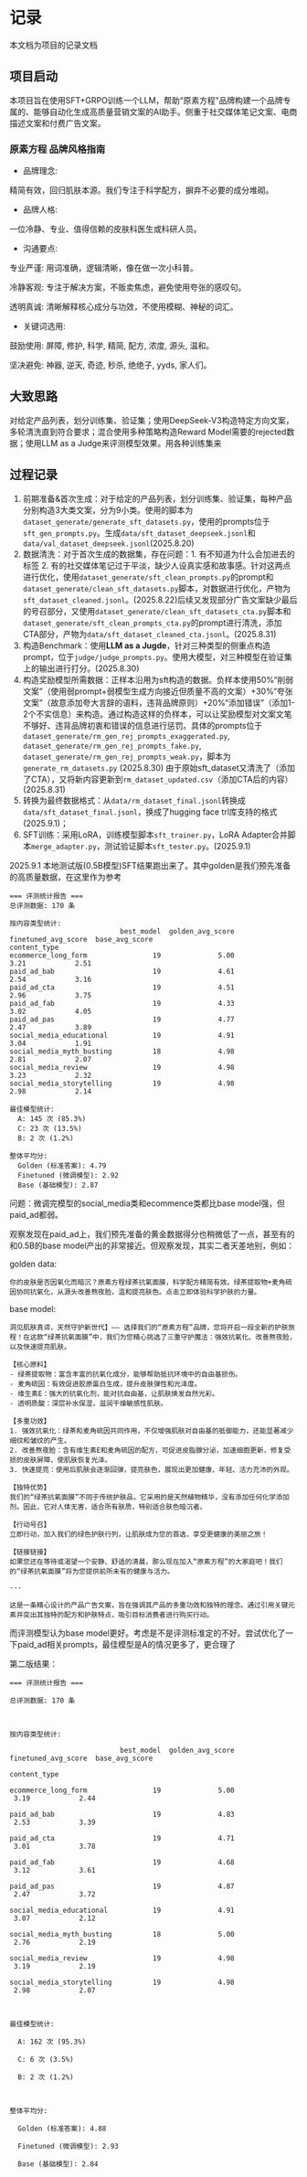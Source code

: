 # 记录

本文档为项目的记录文档

## 项目启动

本项目旨在使用SFT+GRPO训练一个LLM，帮助“原素方程”品牌构建一个品牌专属的、能够自动化生成高质量营销文案的AI助手。侧重于社交媒体笔记文案、电商描述文案和付费广告文案。

### 原素方程 品牌风格指南
- 品牌理念: 

精简有效，回归肌肤本源。我们专注于科学配方，摒弃不必要的成分堆砌。

- 品牌人格: 

一位冷静、专业、值得信赖的皮肤科医生或科研人员。

- 沟通要点:

专业严谨: 用词准确，逻辑清晰，像在做一次小科普。

冷静客观: 专注于解决方案，不贩卖焦虑，避免使用夸张的感叹句。

透明真诚: 清晰解释核心成分与功效，不使用模糊、神秘的词汇。

- 关键词选用:

鼓励使用: 屏障, 修护, 科学, 精简, 配方, 浓度, 源头, 温和。

坚决避免: 神器, 逆天, 奇迹, 秒杀, 绝绝子, yyds, 家人们。

## 大致思路

对给定产品列表，划分训练集、验证集；使用DeepSeek-V3构造特定方向文案，多轮清洗直到符合要求；混合使用多种策略构造Reward Model需要的rejected数据；使用LLM as a Judge来评测模型效果。用各种训练集来

## 过程记录

1. 前期准备&首次生成：对于给定的产品列表，划分训练集、验证集，每种产品分别构造3大类文案，分为9小类。使用的脚本为`dataset_generate/generate_sft_datasets.py`，使用的prompts位于`sft_gen_prompts.py`。生成`data/sft_dataset_deepseek.jsonl`和`data/val_dataset_deepseek.jsonl`(2025.8.20)
2. 数据清洗：对于首次生成的数据集，存在问题：1. 有不知道为什么会加进去的标签 2. 有的社交媒体笔记过于平淡，缺少人设真实感和故事感。针对这两点进行优化，使用`dataset_generate/sft_clean_prompts.py`的prompt和`dataset_generate/clean_sft_datasets.py`脚本，对数据进行优化，产物为`sft_dataset_cleaned.jsonl`。(2025.8.22)后续又发现部分广告文案缺少最后的号召部分，又使用`dataset_generate/clean_sft_datasets_cta.py`脚本和`dataset_generate/sft_clean_prompts_cta.py`的prompt进行清洗，添加CTA部分，产物为`data/sft_dataset_cleaned_cta.jsonl`。(2025.8.31)
3. 构造Benchmark：使用**LLM as a Jugde**，针对三种类型的侧重点构造prompt，位于`judge/judge_prompts.py`。使用大模型，对三种模型在验证集上的输出进行打分。(2025.8.30)
4. 构造奖励模型所需数据：正样本沿用为sft构造的数据。负样本使用50%“削弱文案”（使用弱prompt+弱模型生成方向接近但质量不高的文案）+30%“夸张文案”（故意添加夸大言辞的语料，违背品牌原则）+20%“添加错误”（添加1-2个不实信息）来构造。通过构造这样的负样本，可以让奖励模型对文案文笔不够好、违背品牌初衷和错误的信息进行惩罚。具体的prompts位于`dataset_generate/rm_gen_rej_prompts_exaggerated.py`, `dataset_generate/rm_gen_rej_prompts_fake.py`, `dataset_generate/rm_gen_rej_prompts_weak.py`，脚本为`generate_rm_datasets.py` (2025.8.30)
   由于原始sft_dataset又清洗了（添加了CTA），又将新内容更新到`rm_dataset_updated.csv`（添加CTA后的内容）(2025.8.31)
5. 转换为最终数据格式：从`data/rm_dataset_final.jsonl`转换成`data/sft_dataset_final.jsonl`，换成了hugging face trl库支持的格式(2025.9.1)；
6. SFT训练：采用LoRA，训练模型脚本`sft_trainer.py`，LoRA Adapter合并脚本`merge_adapter.py`，测试验证脚本`sft_tester.py`。(2025.9.1)

2025.9.1 本地测试版(0.5B模型)SFT结果跑出来了。其中golden是我们预先准备的高质量数据，在这里作为参考
```
=== 评测统计报告 ===
总评测数据: 170 条

按内容类型统计:
                           best_model  golden_avg_score  finetuned_avg_score  base_avg_score
content_type
ecommerce_long_form                19              5.00                 3.21            2.51
paid_ad_bab                        19              4.61                 2.54            3.16
paid_ad_cta                        19              4.51                 2.96            3.75
paid_ad_fab                        19              4.33                 3.02            4.05
paid_ad_pas                        19              4.77                 2.47            3.89
social_media_educational           19              4.91                 3.04            1.91
social_media_myth_busting          18              4.98                 2.81            2.07
social_media_review                19              4.98                 3.23            2.32
social_media_storytelling          19              4.98                 2.98            2.14

最佳模型统计:
  A: 145 次 (85.3%)
  C: 23 次 (13.5%)
  B: 2 次 (1.2%)

整体平均分:
  Golden (标准答案): 4.79
  Finetuned (微调模型): 2.92
  Base (基础模型): 2.87
```

问题：微调完模型的social_media类和ecommence类都比base model强，但paid_ad都弱。

观察发现在paid_ad上，我们预先准备的黄金数据得分也稍微低了一点，甚至有的和0.5B的base model产出的非常接近。但观察发现，其实二者天差地别，例如：

golden data: 
```
你的皮肤是否因氧化而暗沉？原素方程绿茶抗氧面膜，科学配方精简有效。绿茶提取物+麦角硫因协同抗氧化，从源头改善熬夜脸，温和提亮肤色。点击立即体验科学护肤的力量。
```

base model: 
```
洞见肌肤真谛，天然守护新世代】—— 选择我们的“原素方程”品牌，您将开启一段全新的护肤旅程！在这款“绿茶抗氧面膜”中，我们为您精心挑选了三重守护魔法：强效抗氧化、改善熬夜脸，以及快速提亮肌肤。

【核心原料】
- 绿茶提取物：富含丰富的抗氧化成分，能够帮助抵抗环境中的自由基损伤。
- 麦角硫因：有效促进胶原蛋白生成，提升皮肤弹性和光泽度。
- 维生素E：强大的抗氧化剂，能对抗自由基，让肌肤焕发自然光彩。
- 透明质酸：深层补水保湿，滋润干燥敏感性肌肤。

【多重功效】
1. 强效抗氧化：绿茶和麦角硫因共同作用，不仅增强肌肤对自由基的抵御能力，还能显著减少细纹和皱纹的产生。
2. 改善熬夜脸：含有维生素E和麦角硫因的配方，可促进皮脂腺分泌，加速细胞更新，修复受损的皮肤屏障，使肌肤恢复光泽。
3. 快速提亮：使用后肌肤会逐渐回弹，提亮肤色，展现出更加健康、年轻、活力充沛的外观。

【独特优势】
我们的“绿茶抗氧面膜”不同于传统护肤品，它采用的是天然植物精华，没有添加任何化学添加剂。因此，它对人体无害，适合所有肤质，特别适合肤色暗沉者。

【行动号召】
立即行动，加入我们的绿色护肤行列，让肌肤成为您的首选，享受更健康的美丽之旅！

【链接链接】
如果您还在等待或渴望一个安静、舒适的清晨，那么现在加入“原素方程”的大家庭吧！我们的“绿茶抗氧面膜”将为您提供前所未有的健康与活力。

---

这是一条精心设计的产品广告文案，旨在强调其产品的多重功效和独特的理念。通过引用关键元素并突出其独特的配方和护肤特点，吸引目标消费者进行购买行动。
```

而评测模型认为base model更好。考虑是不是评测标准定的不好。尝试优化了一下paid_ad相关prompts，最佳模型是A的情况更多了，更合理了

第二版结果：
```
=== 评测统计报告 ===

总评测数据: 170 条



按内容类型统计:

                           best_model  golden_avg_score  finetuned_avg_score  base_avg_score

content_type

ecommerce_long_form                19              5.00                 3.19            2.44

paid_ad_bab                        19              4.83                 2.53            3.39

paid_ad_cta                        19              4.71                 3.01            3.78

paid_ad_fab                        19              4.68                 3.12            3.61

paid_ad_pas                        19              4.87                 2.47            3.72

social_media_educational           19              4.91                 3.07            2.12

social_media_myth_busting          18              5.00                 2.76            2.19

social_media_review                19              4.98                 3.19            2.19

social_media_storytelling          19              4.98                 2.98            2.07



最佳模型统计:

  A: 162 次 (95.3%)

  C: 6 次 (3.5%)

  B: 2 次 (1.2%)



整体平均分:

  Golden (标准答案): 4.88

  Finetuned (微调模型): 2.93

  Base (基础模型): 2.84
```

